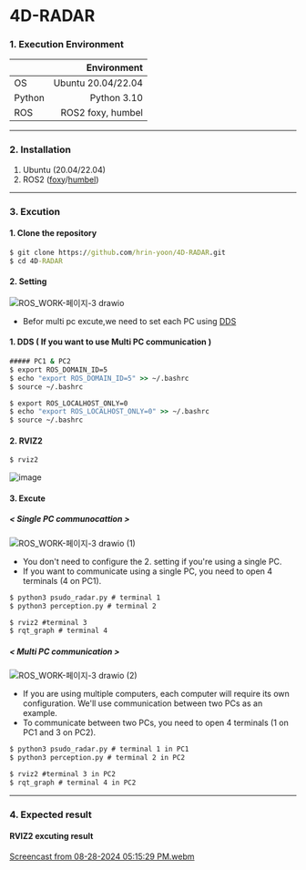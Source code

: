 # 4D-RADAR 

### 1. Execution Environment

|    |Environment   |
|----|-------:|
|OS|Ubuntu 20.04/22.04|
|Python|Python 3.10|
|ROS|ROS2 foxy, humbel|

------------------
### 2. Installation

1. Ubuntu (20.04/22.04)
2. ROS2 ([foxy](https://docs.ros.org/en/foxy/Installation.html)/[humbel](https://docs.ros.org/en/humble/index.html))

------------------
### 3. Excution

#### 1. Clone the repository
```cmd
$ git clone https://github.com/hrin-yoon/4D-RADAR.git
$ cd 4D-RADAR
```

#### 2. Setting
![ROS_WORK-페이지-3 drawio](https://github.com/user-attachments/assets/34242393-fef3-4942-9b05-470116246363)
- Befor multi pc excute,we need to set each PC using [DDS](https://ko.wikipedia.org/wiki/%EB%8D%B0%EC%9D%B4%ED%84%B0_%EB%B6%84%EC%82%B0_%EC%84%9C%EB%B9%84%EC%8A%A4)

#### 1. DDS ( If you want to use Multi PC communication )
```cmd
##### PC1 & PC2 
$ export ROS_DOMAIN_ID=5
$ echo "export ROS_DOMAIN_ID=5" >> ~/.bashrc 
$ source ~/.bashrc

$ export ROS_LOCALHOST_ONLY=0
$ echo "export ROS_LOCALHOST_ONLY=0" >> ~/.bashrc 
$ source ~/.bashrc
```
#### 2. RVIZ2
```cmd
$ rviz2
```
![image](https://github.com/user-attachments/assets/c146e471-18e2-42e5-b0ca-16483f0e195c)

#### 3. Excute 
##### < Single PC communocattion >
![ROS_WORK-페이지-3 drawio (1)](https://github.com/user-attachments/assets/3f5c8a70-8e20-4a1a-ab6c-f7bb8b62d6cb)
-  You don't need to configure the 2. setting if you're using a single PC.
-  If you want to communicate using a single PC, you need to open 4 terminals (4 on PC1).

```cmd
$ python3 psudo_radar.py # terminal 1
$ python3 perception.py # terminal 2

$ rviz2 #terminal 3
$ rqt_graph # terminal 4
```
##### < Multi PC communication >
![ROS_WORK-페이지-3 drawio (2)](https://github.com/user-attachments/assets/5bd20ddc-1462-4bb9-96b6-b0193032868d)
- If you are using multiple computers, each computer will require its own configuration. We'll use communication between two PCs as an example.
- To communicate between two PCs, you need to open 4 terminals (1 on PC1 and 3 on PC2).
  
```cmd
$ python3 psudo_radar.py # terminal 1 in PC1
$ python3 perception.py # terminal 2 in PC2

$ rviz2 #terminal 3 in PC2
$ rqt_graph # terminal 4 in PC2
```
------------------
### 4. Expected result

#### RVIZ2 excuting result
[Screencast from 08-28-2024 05:15:29 PM.webm](https://github.com/user-attachments/assets/9b76decd-96f8-4641-a394-12305c022ce0)
